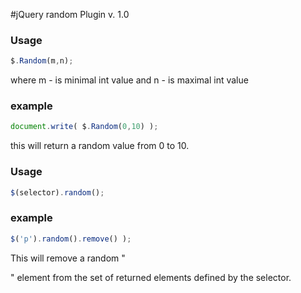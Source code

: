 #﻿jQuery random Plugin v. 1.0

### Usage

```js
$.Random(m,n);
```

where m - is minimal int value and n - is maximal int value

### example

```js
document.write( $.Random(0,10) );
```

this will return a random value from 0 to 10.

### Usage

```js
$(selector).random();
```

### example

```js
$('p').random().remove() );
```

This will remove a random "<p>" element from the set of returned elements defined by the selector.
